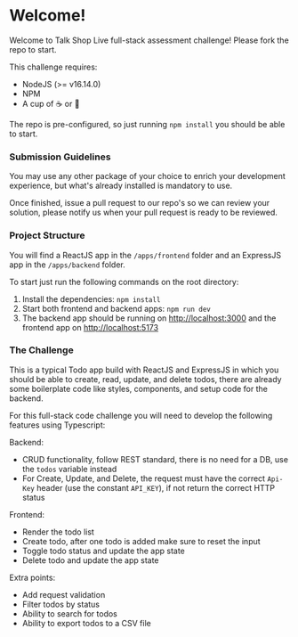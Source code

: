 # Welcome!

Welcome to Talk Shop Live full-stack assessment challenge!
Please fork the repo to start.

This challenge requires:

- NodeJS (>= v16.14.0)
- NPM
- A cup of ☕ or 🍵

The repo is pre-configured, so just running `npm install` you should be able to start.

### Submission Guidelines

You may use any other package of your choice to enrich your development experience, but what's already installed is mandatory to use.

Once finished, issue a pull request to our repo's so we can review your solution, please notify us when your pull request is ready to be reviewed.

### Project Structure

You will find a ReactJS app in the `/apps/frontend` folder and an ExpressJS app in the `/apps/backend` folder.

To start just run the following commands on the root directory:

1. Install the dependencies: `npm install`
1. Start both frontend and backend apps: `npm run dev`
1. The backend app should be running on [http://localhost:3000](http://localhost:3000) and the frontend app on [http://localhost:5173](http://localhost:5173)

### The Challenge

This is a typical Todo app build with ReactJS and ExpressJS in which you should be able to create, read, update, and delete todos, there are already some boilerplate code like styles, components, and setup code for the backend.

For this full-stack code challenge you will need to develop the following features using Typescript:

Backend:

- CRUD functionality, follow REST standard, there is no need for a DB, use the `todos` variable instead
- For Create, Update, and Delete, the request must have the correct `Api-Key` header (use the constant `API_KEY`), if not return the correct HTTP status

Frontend:

- Render the todo list
- Create todo, after one todo is added make sure to reset the input
- Toggle todo status and update the app state
- Delete todo and update the app state

Extra points:

- Add request validation
- Filter todos by status
- Ability to search for todos
- Ability to export todos to a CSV file
